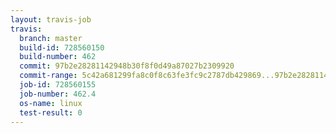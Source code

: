 ```yaml
---
layout: travis-job
travis:
  branch: master
  build-id: 728560150
  build-number: 462
  commit: 97b2e28281142948b30f8f0d49a87027b2309920
  commit-range: 5c42a681299fa8c0f8c63fe3fc9c2787db429869...97b2e28281142948b30f8f0d49a87027b2309920
  job-id: 728560155
  job-number: 462.4
  os-name: linux
  test-result: 0
---
```

